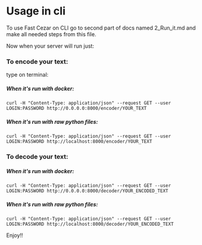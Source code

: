 # Usage in cli

To use Fast Cezar on CLI go to 
second part of docs named 2_Run_it.md 
and make all needed steps from this file.

Now when your server will run just: 

### To encode your text:

type on terminal:

##### When it's run with docker:

```
curl -H "Content-Type: application/json" --request GET --user LOGIN:PASSWORD http://0.0.0.0:8000/encoder/YOUR_TEXT
```

##### When it's run with raw python files:

```
curl -H "Content-Type: application/json" --request GET --user LOGIN:PASSWORD http://localhost:8000/encoder/YOUR_TEXT
```

### To decode your text:

##### When it's run with docker:

```
curl -H "Content-Type: application/json" --request GET --user LOGIN:PASSWORD http://0.0.0.0:8000/decoder/YOUR_ENCODED_TEXT
```

##### When it's run with raw python files:

```
curl -H "Content-Type: application/json" --request GET --user LOGIN:PASSWORD http://localhost:8000/decoder/YOUR_ENCODED_TEXT
```

Enjoy!!
